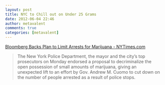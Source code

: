 ```yaml
---
layout: post
title: NYC to Chill out on Under 25 Grams
date: 2012-06-04 22:46
author: metavalent
comments: true
categories: [metavalent]
---
```

<p><a href="http://www.nytimes.com/2012/06/05/nyregion/mayor-supports-plan-to-change-marijuana-arrest-policy.html?_r=1&amp;partner=rss&amp;emc=rss&amp;src=ig">Bloomberg Backs Plan to Limit Arrests for Marijuana - NYTimes.com</a></p><blockquote>The New York Police Department, the mayor and the city&rsquo;s top prosecutors on Monday endorsed a proposal to decriminalize the open possession of small amounts of marijuana, giving an unexpected lift to an effort by Gov. Andrew M. Cuomo to cut down on the number of people arrested as a result of police stops.</blockquote>
